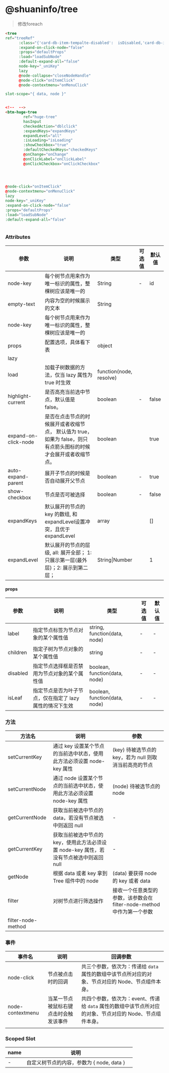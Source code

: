 

#  @shuaninfo/tree

> 修改foreach



```html
<tree
ref="treeRef"
      :class="{'card-db-item-tempalte-disabled':  isDisabled,'card-db-item-tempalte-selected': isCurrentTree || isRootTree}"
      :expand-on-click-node="false"
      :props="defaultProps"
      :load="loadSubNode"
      :default-expand-all="false"
      node-key="_uniKey"
      lazy
      @node-collapse="closeNodeHandle"
      @node-click="onItemClick"
      @node-contextmenu="onMenuClick"

slot-scope="{ data, node }"


<!--  -->
<btm-huge-tree
        ref="huge-tree"
        hasInput
        checkedAction="dblclick"
        :expandKeys="expandKeys"
        expandLevel="all"
        :isLoading="isLoading"
        :showCheckbox="true"
        :defaultCheckedKeys="checkedKeys"
        @onChange="onChange"
        @onClickLabel="onClickLabel"
        @onClickCheckbox="onClickCheckbox"


               
               
@node-click="onItemClick"
@node-contextmenu="onMenuClick"
lazy
node-key="_uniKey"
:expand-on-click-node="false"
:props="defaultProps"
:load="loadSubNode"
:default-expand-all="false"
               
```



### Attributes

| 参数                 | 说明                                                         | 类型                    | 可选值 | 默认值 |
| -------------------- | ------------------------------------------------------------ | ----------------------- | ------ | ------ |
| node-key             | 每个树节点用来作为唯一标识的属性，整棵树应该是唯一的         | String                  | -      | id     |
| empty-text           | 内容为空的时候展示的文本                                     | String                  |        |        |
| node-key             | 每个树节点用来作为唯一标识的属性，整棵树应该是唯一的         |                         |        |        |
| props                | 配置选项，具体看下表                                         | object                  |        |        |
| lazy                 |                                                              |                         |        |        |
| load                 | 加载子树数据的方法，仅当 lazy 属性为true 时生效              | function(node, resolve) |        |        |
| highlight-current    | 是否高亮当前选中节点，默认值是 false。                       | boolean                 | -      | false  |
| expand-on-click-node | 是否在点击节点的时候展开或者收缩节点， 默认值为 true，如果为 false，则只有点箭头图标的时候才会展开或者收缩节点。 | boolean                 |        | true   |
| auto-expand-parent   | 展开子节点的时候是否自动展开父节点                           | boolean                 | -      | true   |
| show-checkbox        | 节点是否可被选择                                             | boolean                 | -      | false  |
| expandKeys           | 默认展开的节点的 key 的数组, 和expandLevel设置冲突，且优于expandLevel | array                   |        | []     |
| expandLevel          | 默认展开的节点的层级,  all: 展开全部； 1: 只展示第一层(最外层)；2: 展示到第二层； | String\|Number          |        | 1      |

#### props

| 参数     | 说明                                                     | 类型                          | 可选值 | 默认值 |
| -------- | -------------------------------------------------------- | ----------------------------- | ------ | ------ |
| label    | 指定节点标签为节点对象的某个属性值                       | string, function(data, node)  | -      | -      |
| children | 指定子树为节点对象的某个属性值                           | string                        | -      | -      |
| disabled | 指定节点选择框是否禁用为节点对象的某个属性值             | boolean, function(data, node) | -      | -      |
| isLeaf   | 指定节点是否为叶子节点，仅在指定了 lazy 属性的情况下生效 | boolean, function(data, node) | -      | -      |



### 方法

| 方法名             | 说明                                                         | 参数                                                         |
| ------------------ | ------------------------------------------------------------ | ------------------------------------------------------------ |
| setCurrentKey      | 通过 key 设置某个节点的当前选中状态，使用此方法必须设置 node-key 属性 | (key) 待被选节点的 key，若为 null 则取消当前高亮的节点       |
| setCurrentNode     | 通过 node 设置某个节点的当前选中状态，使用此方法必须设置 node-key 属性 | (node) 待被选节点的 node                                     |
| getCurrentNode     | 获取当前被选中节点的 data，若没有节点被选中则返回 null       | -                                                            |
| getCurrentKey      | 获取当前被选中节点的 key，使用此方法必须设置 node-key 属性，若没有节点被选中则返回 null | -                                                            |
| getNode            | 根据 data 或者 key 拿到 Tree 组件中的 node                   | (data) 要获得 node 的 key 或者 data                          |
| filter             | 对树节点进行筛选操作                                         | 接收一个任意类型的参数，该参数会在 filter-node-method 中作为第一个参数 |
| filter-node-method |                                                              |                                                              |



### 事件

| 事件名           | 说明                                   | 回调参数                                                     |
| ---------------- | -------------------------------------- | ------------------------------------------------------------ |
| node-click       | 节点被点击时的回调                     | 共三个参数，依次为：传递给 `data` 属性的数组中该节点所对应的对象、节点对应的 Node、节点组件本身。 |
| node-contextmenu | 当某一节点被鼠标右键点击时会触发该事件 | 共四个参数，依次为：event、传递给 `data` 属性的数组中该节点所对应的对象、节点对应的 Node、节点组件本身。 |
|                  |                                        |                                                              |



### Scoped Slot

| name | 说明                                      |      |
| ---- | ----------------------------------------- | ---- |
| -    | 自定义树节点的内容，参数为 { node, data } |      |

